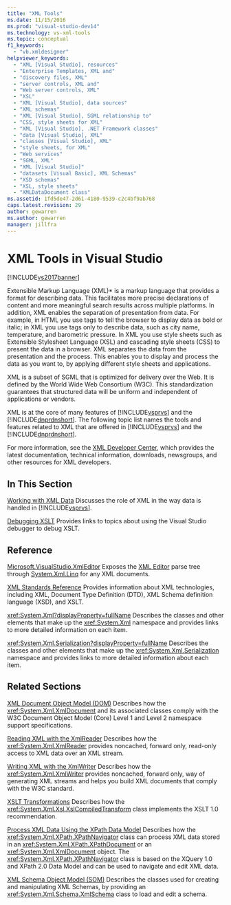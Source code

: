 ```yaml
---
title: "XML Tools"
ms.date: 11/15/2016
ms.prod: "visual-studio-dev14"
ms.technology: vs-xml-tools
ms.topic: conceptual
f1_keywords:
  - "vb.xmldesigner"
helpviewer_keywords:
  - "XML [Visual Studio], resources"
  - "Enterprise Templates, XML and"
  - "discovery files, XML"
  - "server controls, XML and"
  - "Web server controls, XML"
  - "XSL"
  - "XML [Visual Studio], data sources"
  - "XML schemas"
  - "XML [Visual Studio], SGML relationship to"
  - "CSS, style sheets for XML"
  - "XML [Visual Studio], .NET Framework classes"
  - "data [Visual Studio], XML"
  - "classes [Visual Studio], XML"
  - "style sheets, for XML"
  - "Web services"
  - "SGML, XML"
  - "XML [Visual Studio]"
  - "datasets [Visual Basic], XML Schemas"
  - "XSD schemas"
  - "XSL, style sheets"
  - "XMLDataDocument class"
ms.assetid: 1fd5de47-2d61-4180-9539-c2c4bf9ab768
caps.latest.revision: 29
author: gewarren
ms.author: gewarren
manager: jillfra
---
```

# XML Tools in Visual Studio
[!INCLUDE[vs2017banner](../includes/vs2017banner.md)]

Extensible Markup Language (XML)* is a markup language that provides a format for describing data. This facilitates more precise declarations of content and more meaningful search results across multiple platforms. In addition, XML enables the separation of presentation from data. For example, in HTML you use tags to tell the browser to display data as bold or italic; in XML you use tags only to describe data, such as city name, temperature, and barometric pressure. In XML you use style sheets such as Extensible Stylesheet Language (XSL) and cascading style sheets (CSS) to present the data in a browser. XML separates the data from the presentation and the process. This enables you to display and process the data as you want to, by applying different style sheets and applications.

 XML is a subset of SGML that is optimized for delivery over the Web. It is defined by the World Wide Web Consortium (W3C). This standardization guarantees that structured data will be uniform and independent of applications or vendors.

 XML is at the core of many features of [!INCLUDE[vsprvs](../includes/vsprvs-md.md)] and the [!INCLUDE[dnprdnshort](../includes/dnprdnshort-md.md)]. The following topic list names the tools and features related to XML that are offered in [!INCLUDE[vsprvs](../includes/vsprvs-md.md)] and the [!INCLUDE[dnprdnshort](../includes/dnprdnshort-md.md)].

 For more information, see the [XML Developer Center](http://go.microsoft.com/fwlink/?LinkID=100176), which provides the latest documentation, technical information, downloads, newsgroups, and other resources for XML developers.

## In This Section
 [Working with XML Data](../xml-tools/working-with-xml-data.md)
 Discusses the role of XML in the way data is handled in [!INCLUDE[vsprvs](../includes/vsprvs-md.md)].

 [Debugging XSLT](../xml-tools/debugging-xslt.md)
 Provides links to topics about using the Visual Studio debugger to debug XSLT.

## Reference
 [Microsoft.VisualStudio.XmlEditor](http://go.microsoft.com/fwlink/?LinkID=165699)
 Exposes the [XML Editor](http://go.microsoft.com/fwlink/?LinkId=228249) parse tree through [System.Xml.Linq](http://go.microsoft.com/fwlink/?LinkId=228250) for any XML documents.

 [XML Standards Reference](https://msdn.microsoft.com/79c78508-c9d0-423a-a00f-672e855de401)
 Provides information about XML technologies, including XML, Document Type Definition (DTD), XML Schema definition language (XSD), and XSLT.

 <xref:System.Xml?displayProperty=fullName>
 Describes the classes and other elements that make up the <xref:System.Xml> namespace and provides links to more detailed information on each item.

 <xref:System.Xml.Serialization?displayProperty=fullName>
 Describes the classes and other elements that make up the <xref:System.Xml.Serialization> namespace and provides links to more detailed information about each item.

## Related Sections
 [XML Document Object Model (DOM)](https://msdn.microsoft.com/library/b5e52844-4820-47c0-a61d-de2da33e9f54)
 Describes how the <xref:System.Xml.XmlDocument> and its associated classes comply with the W3C Document Object Model (Core) Level 1 and Level 2 namespace support specifications.

 [Reading XML with the XmlReader](https://msdn.microsoft.com/3029834c-a27e-4331-b7aa-711924062182)
 Describes how the <xref:System.Xml.XmlReader> provides noncached, forward only, read-only access to XML data over an XML stream.

 [Writing XML with the XmlWriter](https://msdn.microsoft.com/ea41f72c-e1d3-4e0a-ab0f-f0eb1c27ab86)
 Describes how the <xref:System.Xml.XmlWriter> provides noncached, forward only, way of generating XML streams and helps you build XML documents that comply with the W3C standard.

 [XSLT Transformations](https://msdn.microsoft.com/library/202f8820-224c-494f-b61e-cd127eac6e03)
 Describes how the <xref:System.Xml.Xsl.XslCompiledTransform> class implements the XSLT 1.0 recommendation.

 [Process XML Data Using the XPath Data Model](https://msdn.microsoft.com/library/536c6fce-1453-4654-9c72-bca54d47e081)
 Describes how the <xref:System.Xml.XPath.XPathNavigator> class can process XML data stored in an <xref:System.Xml.XPath.XPathDocument> or an <xref:System.Xml.XmlDocument> object. The <xref:System.Xml.XPath.XPathNavigator> class is based on the XQuery 1.0 and XPath 2.0 Data Model and can be used to navigate and edit XML data.

 [XML Schema Object Model (SOM)](https://msdn.microsoft.com/library/a897a599-ffd1-43f9-8807-e58c8a7194cd)
 Describes the classes used for creating and manipulating XML Schemas, by providing an <xref:System.Xml.Schema.XmlSchema> class to load and edit a schema.
